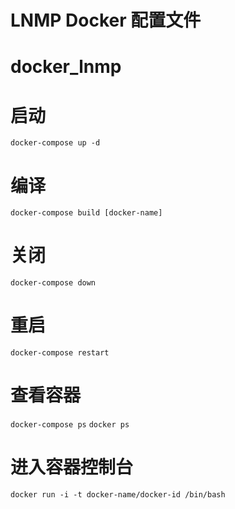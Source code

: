 # LNMP Docker 配置文件

# docker_lnmp
# 启动
`docker-compose up -d`
# 编译
`docker-compose build [docker-name]`
# 关闭
`docker-compose down`
# 重启
`docker-compose restart`
# 查看容器
`docker-compose ps`
`docker ps`
# 进入容器控制台
`docker run -i -t docker-name/docker-id /bin/bash`
